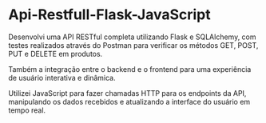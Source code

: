 # Api-Restfull-Flask-JavaScript

Desenvolvi uma API RESTful completa utilizando Flask e SQLAlchemy, com testes realizados através do Postman para verificar os métodos GET, POST, PUT e DELETE em produtos.


Também a integração entre o backend e o frontend para uma experiência de usuário interativa e dinâmica.


Utilizei JavaScript para fazer chamadas HTTP para os endpoints da API, manipulando os dados recebidos e atualizando a interface do usuário em tempo real.
